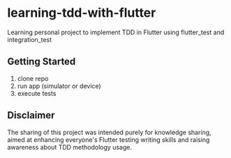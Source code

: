 # learning-tdd-with-flutter
Learning personal project to implement TDD in Flutter using flutter_test and integration_test
## Getting Started
1. clone repo
2. run app (simulator or device)
3. execute tests
## Disclaimer
The sharing of this project was intended purely for knowledge sharing, aimed at enhancing everyone's  Flutter testing writing skills and raising awareness about TDD methodology usage.
